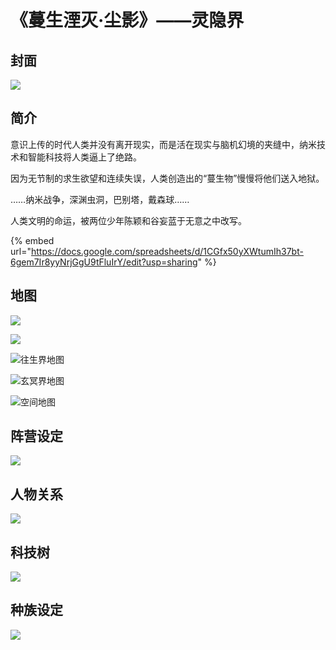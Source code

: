 # 《蔓生湮灭·尘影》——灵隐界

## 封面

![](../.gitbook/assets/1.png)

## 简介

意识上传的时代人类并没有离开现实，而是活在现实与脑机幻境的夹缝中，纳米技术和智能科技将人类逼上了绝路。

因为无节制的求生欲望和连续失误，人类创造出的“蔓生物”慢慢将他们送入地狱。

……纳米战争，深渊虫洞，巴别塔，戴森球……

人类文明的命运，被两位少年陈颖和谷妄蓝于无意之中改写。

{% embed url="https://docs.google.com/spreadsheets/d/1CGfx50yXWtumIh37bt-6gem7Ir8yyNrjGgU9tFluIrY/edit?usp=sharing" %}

## 地图

![](../.gitbook/assets/a4-3%20%282%29.png)

![](../.gitbook/assets/a4-1%20%281%29.png)

![&#x5F80;&#x751F;&#x754C;&#x5730;&#x56FE;](../.gitbook/assets/a4-2.png)

![&#x7384;&#x51A5;&#x754C;&#x5730;&#x56FE;](../.gitbook/assets/a4-3.png)

![&#x7A7A;&#x95F4;&#x5730;&#x56FE;](../.gitbook/assets/a4-7.png)

## 阵营设定

![](../.gitbook/assets/a4-4.png)

## 人物关系

![](../.gitbook/assets/a4-5.png)

## 科技树

![](../.gitbook/assets/sheng-dian-she-li-shi-.png)

## 种族设定

![](../.gitbook/assets/a4-6.png)

